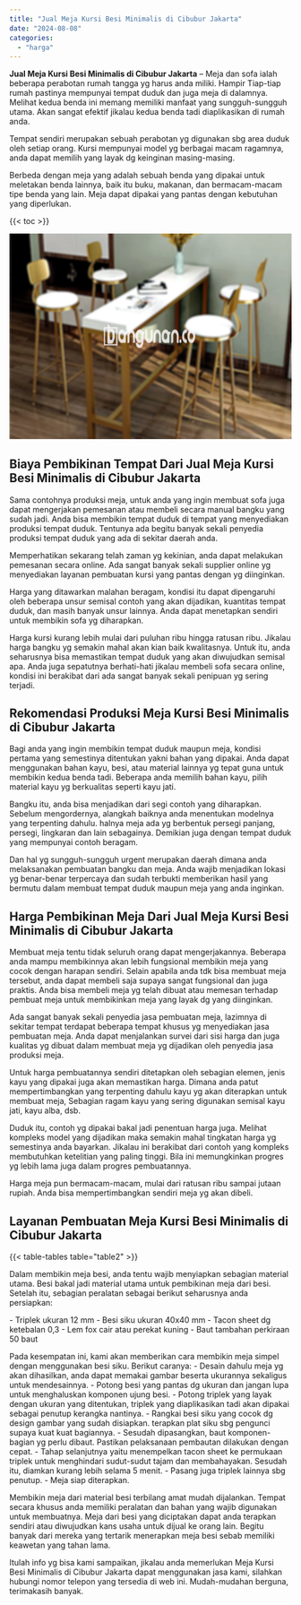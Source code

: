 ```yaml
---
title: "Jual Meja Kursi Besi Minimalis di Cibubur Jakarta"
date: "2024-08-08"
categories: 
  - "harga"
---
```


**Jual Meja Kursi Besi Minimalis di Cibubur Jakarta** – Meja dan sofa ialah beberapa perabotan rumah tangga yg harus anda miliki. Hampir Tiap-tiap rumah pastinya mempunyai tempat duduk dan juga meja di dalamnya. Melihat kedua benda ini memang memiliki manfaat yang sungguh-sungguh utama. Akan sangat efektif jikalau kedua benda tadi diaplikasikan di rumah anda.

Tempat sendiri merupakan sebuah perabotan yg digunakan sbg area duduk oleh setiap orang. Kursi mempunyai model yg berbagai macam ragamnya, anda dapat memilih yang layak dg keinginan masing-masing.

Berbeda dengan meja yang adalah sebuah benda yang dipakai untuk meletakan benda lainnya, baik itu buku, makanan, dan bermacam-macam tipe benda yang lain. Meja dapat dipakai yang pantas dengan kebutuhan yang diperlukan.

{{< toc >}}

![Jual Meja Kursi Besi Minimalis di Cibubur Jakarta](/images/jual-meja-besi-murah26.png)

## Biaya Pembikinan Tempat Dari Jual Meja Kursi Besi Minimalis di Cibubur Jakarta

Sama contohnya produksi meja, untuk anda yang ingin membuat sofa juga dapat mengerjakan pemesanan atau membeli secara manual bangku yang sudah jadi. Anda bisa membikin tempat duduk di tempat yang menyediakan produksi tempat duduk. Tentunya ada begitu banyak sekali penyedia produksi tempat duduk yang ada di sekitar daerah anda.

Memperhatikan sekarang telah zaman yg kekinian, anda dapat melakukan pemesanan secara online. Ada sangat banyak sekali supplier online yg menyediakan layanan pembuatan kursi yang pantas dengan yg diinginkan.

Harga yang ditawarkan malahan beragam, kondisi itu dapat dipengaruhi oleh beberapa unsur semisal contoh yang akan dijadikan, kuantitas tempat duduk, dan masih banyak unsur lainnya. Anda dapat menetapkan sendiri untuk membikin sofa yg diharapkan.

Harga kursi kurang lebih mulai dari puluhan ribu hingga ratusan ribu. Jikalau harga bangku yg semakin mahal akan kian baik kwalitasnya. Untuk itu, anda seharusnya bisa memastikan tempat duduk yang akan diwujudkan semisal apa. Anda juga sepatutnya berhati-hati jikalau membeli sofa secara online, kondisi ini berakibat dari ada sangat banyak sekali penipuan yg sering terjadi.

## Rekomendasi Produksi Meja Kursi Besi Minimalis di Cibubur Jakarta

Bagi anda yang ingin membikin tempat duduk maupun meja, kondisi pertama yang semestinya ditentukan yakni bahan yang dipakai. Anda dapat menggunakan bahan kayu, besi, atau material lainnya yg tepat guna untuk membikin kedua benda tadi. Beberapa anda memilih bahan kayu, pilih material kayu yg berkualitas seperti kayu jati.

Bangku itu, anda bisa menjadikan dari segi contoh yang diharapkan. Sebelum mengordernya, alangkah baiknya anda menentukan modelnya yang terpenting dahulu. halnya meja ada yg berbentuk persegi panjang, persegi, lingkaran dan lain sebagainya. Demikian juga dengan tempat duduk yang mempunyai contoh beragam.

Dan hal yg sungguh-sungguh urgent merupakan daerah dimana anda melaksanakan pembuatan bangku dan meja. Anda wajib menjadikan lokasi yg benar-benar terpercaya dan sudah terbukti memberikan hasil yang bermutu dalam membuat tempat duduk maupun meja yang anda inginkan.

## Harga Pembikinan Meja Dari Jual Meja Kursi Besi Minimalis di Cibubur Jakarta

Membuat meja tentu tidak seluruh orang dapat mengerjakannya. Beberapa anda mampu membikinnya akan lebih fungsional membikin meja yang cocok dengan harapan sendiri. Selain apabila anda tdk bisa membuat meja tersebut, anda dapat membeli saja supaya sangat fungsional dan juga praktis. Anda bisa membeli meja yg telah dibuat atau memesan terhadap pembuat meja untuk membikinkan meja yang layak dg yang diinginkan.

Ada sangat banyak sekali penyedia jasa pembuatan meja, lazimnya di sekitar tempat terdapat beberapa tempat khusus yg menyediakan jasa pembuatan meja. Anda dapat menjalankan survei dari sisi harga dan juga kualitas yg dibuat dalam membuat meja yg dijadikan oleh penyedia jasa produksi meja.

Untuk harga pembuatannya sendiri ditetapkan oleh sebagian elemen, jenis kayu yang dipakai juga akan memastikan harga. Dimana anda patut mempertimbangkan yang terpenting dahulu kayu yg akan diterapkan untuk membuat meja, Sebagian ragam kayu yang sering digunakan semisal kayu jati, kayu alba, dsb.

Duduk itu, contoh yg dipakai bakal jadi penentuan harga juga. Melihat kompleks model yang dijadikan maka semakin mahal tingkatan harga yg semestinya anda bayarkan. Jikalau ini berakibat dari contoh yang kompleks membutuhkan ketelitian yang paling tinggi. Bila ini memungkinkan progres yg lebih lama juga dalam progres pembuatannya.

Harga meja pun bermacam-macam, mulai dari ratusan ribu sampai jutaan rupiah. Anda bisa mempertimbangkan sendiri meja yg akan dibeli.

## Layanan Pembuatan Meja Kursi Besi Minimalis di Cibubur Jakarta

{{< table-tables table="table2" >}}

Dalam membikin meja besi, anda tentu wajib menyiapkan sebagian material utama. Besi bakal jadi material utama untuk pembikinan meja dari besi. Setelah itu, sebagian peralatan sebagai berikut seharusnya anda persiapkan:

\- Triplek ukuran 12 mm - Besi siku ukuran 40x40 mm - Tacon sheet dg ketebalan 0,3 - Lem fox cair atau perekat kuning - Baut tambahan perkiraan 50 baut

Pada kesempatan ini, kami akan memberikan cara membikin meja simpel dengan menggunakan besi siku. Berikut caranya: - Desain dahulu meja yg akan dihasilkan, anda dapat memakai gambar beserta ukurannya sekaligus untuk mendesainnya. - Potong besi yang pantas dg ukuran dan jangan lupa untuk menghaluskan komponen ujung besi. - Potong triplek yang layak dengan ukuran yang ditentukan, triplek yang diaplikasikan tadi akan dipakai sebagai penutup kerangka nantinya. - Rangkai besi siku yang cocok dg design gambar yang sudah disiapkan. terapkan plat siku sbg pengunci supaya kuat kuat bagiannya. - Sesudah dipasangkan, baut komponen-bagian yg perlu dibaut. Pastikan pelaksanaan pembautan dilakukan dengan cepat. - Tahap selanjutnya yaitu menempelkan tacon sheet ke permukaan triplek untuk menghindari sudut-sudut tajam dan membahayakan. Sesudah itu, diamkan kurang lebih selama 5 menit. - Pasang juga triplek lainnya sbg penutup. - Meja siap diterapkan.

Membikin meja dari material besi terbilang amat mudah dijalankan. Tempat secara khusus anda memiliki peralatan dan bahan yang wajib digunakan untuk membuatnya. Meja dari besi yang diciptakan dapat anda terapkan sendiri atau diwujudkan kans usaha untuk dijual ke orang lain. Begitu banyak dari mereka yang tertarik menerapkan meja besi sebab memiliki keawetan yang tahan lama.

Itulah info yg bisa kami sampaikan, jikalau anda memerlukan Meja Kursi Besi Minimalis di Cibubur Jakarta dapat menggunakan jasa kami, silahkan hubungi nomor telepon yang tersedia di web ini. Mudah-mudahan berguna, terimakasih banyak.
